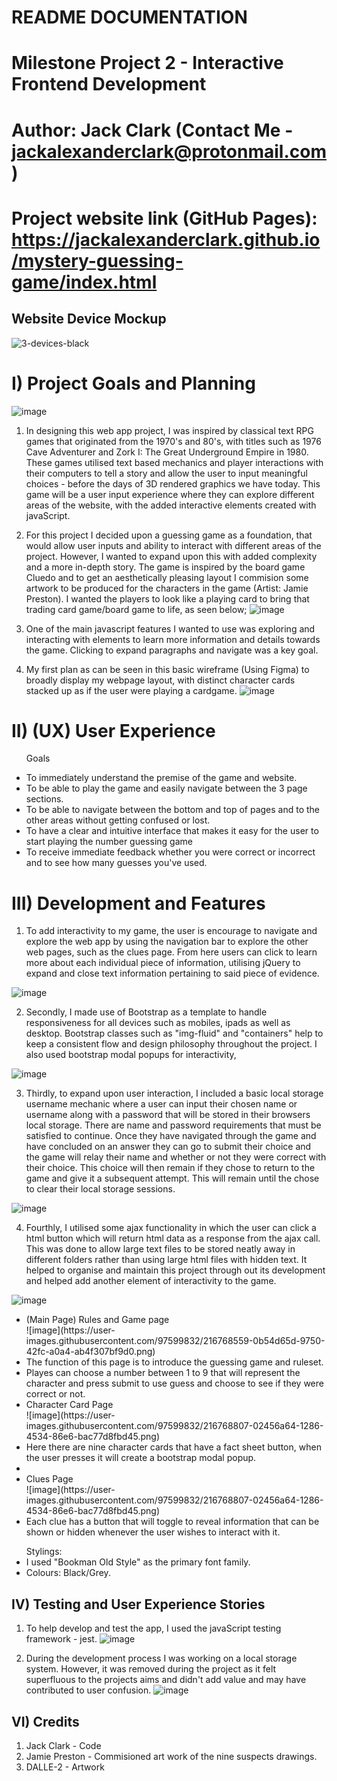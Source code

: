 # README DOCUMENTATION

# **Milestone Project 2 - Interactive Frontend Development**
# Author: Jack Clark (Contact Me - jackalexanderclark@protonmail.com)

# Project website link (GitHub Pages): https://jackalexanderclark.github.io/mystery-guessing-game/index.html

## Website Device Mockup
![3-devices-black](https://user-images.githubusercontent.com/97599832/216617427-a2814925-0c9e-4459-a972-7d0ab0215c42.png)

# I) Project Goals and Planning

![image](https://user-images.githubusercontent.com/97599832/216454104-be44cc1b-f261-412f-a7bc-b091f2cc3cf2.png)
1. In designing this web app project, I was inspired by classical text RPG games that originated from the 1970's and 80's, with titles such as 1976 Cave Adventurer and Zork I: The Great Underground Empire in 1980. These games utilised text based mechanics and player interactions with their computers to tell a story and allow the user to input meaningful choices - before the days of 3D rendered graphics we have today. This game will be a user input experience where they can explore different areas of the website, with the added interactive elements created with javaScript.

2. For this project I decided upon a guessing game as a foundation, that would allow user inputs and ability to interact with different areas of the project. However, I wanted to expand upon this with added complexity and a more in-depth story. The game is inspired by the board game Cluedo and to get an aesthetically pleasing layout I commision some artwork to be produced for the characters in the game (Artist: Jamie Preston). I wanted the players to look like a playing card to bring that trading card game/board game to life, as seen below; ![image](https://user-images.githubusercontent.com/97599832/212542303-b60b7be1-4f68-4a37-becc-c9d197ef0983.png)

3. One of the main javascript features I wanted to use was exploring and interacting with elements to learn more information and details towards the game. Clicking to expand paragraphs and navigate was a key goal.

4. My first plan as can be seen in this basic wireframe (Using Figma) to broadly display my webpage layout, with distinct character cards stacked up as if the user were playing a cardgame.
![image](https://user-images.githubusercontent.com/97599832/214305597-e1ce96c0-da73-454e-98bb-a566f293bab5.png)


# II) (UX) User Experience
<ol>Goals</ol>
<ul>
    <li>To immediately understand the premise of the game and website.</li>
    <li>To be able to play the game and easily navigate between the 3 page sections.</li>
    <li>To be able to navigate between the bottom and top of pages and to the other areas without getting confused or lost.</li>
    <li>To have a clear and intuitive interface that makes it easy for the user to start playing the number guessing game</li>
    <li>To receive immediate feedback whether you were correct or incorrect and to see how many guesses you've used.</li>
</ul>

# III) Development and Features
1. To add interactivity to my game, the user is encourage to navigate and explore the web app by using the navigation bar to explore the other web pages, such as the clues page. From here users can click to learn more about each individual piece of information, utilising jQuery to expand and close text information pertaining to said piece of evidence.

![image](https://user-images.githubusercontent.com/97599832/214308815-8f1801be-2d3e-47d7-a2d1-394ee34d6ec9.png)

2. Secondly, I made use of Bootstrap as a template to handle responsiveness for all devices such as mobiles, ipads as well as desktop. Bootstrap classes such as "img-fluid" and "containers" help to keep a consistent flow and design philosophy throughout the project. I also used bootstrap modal popups for interactivity, 

![image](https://user-images.githubusercontent.com/97599832/214308690-cb8c9eec-51de-425d-9d3e-dbaa3266a2d5.png)

3. Thirdly, to expand upon user interaction, I included a basic local storage username mechanic where a user can input their chosen name or username along with a password that will be stored in their browsers local storage. There are name and password requirements that must be satisfied to continue. Once they have navigated through the game and have concluded on an answer they can go to submit their choice and the game will relay their name and whether or not they were correct with their choice. This choice will then remain if they chose to return to the game and give it a subsequent attempt. This will remain until the chose to clear their local storage sessions.

![image](https://user-images.githubusercontent.com/97599832/214308337-df6d7914-ffa1-4ad0-87f3-581c6c88bbd9.png)

4. Fourthly, I utilised some ajax functionality in which the user can click a html button which will return html data as a response from the ajax call. This was done to allow large text files to be stored neatly away in different folders rather than using large html files with hidden text. It helped to organise and maintain this project through out its development and helped add another element of interactivity to the game.

![image](https://user-images.githubusercontent.com/97599832/214308934-2e2cc5f3-5ba2-4fb0-8359-e2f02304f197.png)

<ul>
<li>(Main Page) Rules and Game page</li>
    ![image](https://user-images.githubusercontent.com/97599832/216768559-0b54d65d-9750-42fc-a0a4-ab4f307bf9d0.png)
    <li>The function of this page is to introduce the guessing game and ruleset.</li>
    <li>Playes can choose a number between 1 to 9 that will represent the character and press submit to use guess and choose to see if they were correct or not.</li>

<li>Character Card Page</li>
    ![image](https://user-images.githubusercontent.com/97599832/216768807-02456a64-1286-4534-86e6-bac77d8fbd45.png)
    <li>Here there are nine character cards that have a fact sheet button, when the user presses it will create a bootstrap modal popup.</li>
    <li>

<li>Clues Page</li>
![image](https://user-images.githubusercontent.com/97599832/216768807-02456a64-1286-4534-86e6-bac77d8fbd45.png)
    <li>Each clue has a button that will toggle to reveal information that can be shown or hidden whenever the user wishes to interact with it.</li>
</ul>

<ul>Stylings:
    <li>I used "Bookman Old Style" as the primary font family.</li>
    <li>Colours: Black/Grey.</li>
</ul>


## IV) Testing and User Experience Stories
1. To help develop and test the app, I used the javaScript testing framework - jest.
![image](https://user-images.githubusercontent.com/97599832/216416741-59a3ed6b-326c-4751-a633-384082398b9c.png)

2. During the development process I was working on a local storage system. However, it was removed during the project as it felt superfluous to the projects aims and didn't add value and may have contributed to user confusion.
![image](https://user-images.githubusercontent.com/97599832/217255520-57aab574-dc46-4071-85f6-2ff928448480.png)


## VI) Credits
1. Jack Clark - Code 
2. Jamie Preston - Commisioned art work of the nine suspects drawings.
3. DALLE-2 - Artwork